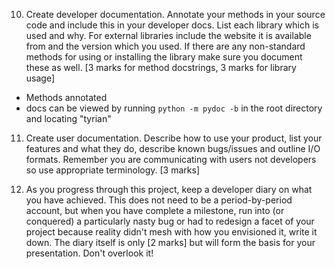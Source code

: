 10. Create developer documentation. Annotate your methods in your source code and include this in your developer docs. List each library which is used and why. For external libraries include the website it is available from and the version which you used. If there are any non-standard methods for using or installing the library make sure you document these as well. [3 marks for method docstrings, 3 marks for library usage]

 * Methods annotated
 * docs can be viewed by running `python -m pydoc -b` in the root directory and locating "tyrian"

11. Create user documentation. Describe how to use your product, list your features and what they do, describe known bugs/issues and outline I/O formats. Remember you are communicating with users not developers so use appropriate terminology. [3 marks]

12. As you progress through this project, keep a developer diary on what you have achieved. This does not need to be a period-by-period account, but when you have complete a milestone, run into (or conquered) a particularly nasty bug or had to redesign a facet of your project because reality didn't mesh with how you envisioned it, write it down. The diary itself is only [2 marks] but will form the basis for your presentation. Don't overlook it!

